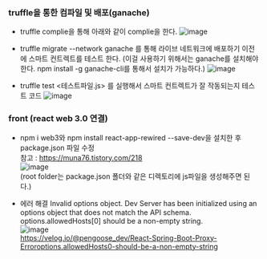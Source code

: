 
### truffle을 통한 컴파일 및 배포(ganache)
- truffle complie을 통해 아래와 같이 complie을 한다.
![image](/uploads/c3f3b8d376e204bdf0e3482cd207b6e8/image.png)

- truffle migrate --network ganache 를 통해 라이브 네트워크에 배포하기 이전에 스마트 컨트렉트를 테스트 한다.
(이걸 사용하기 위해서는 ganache를 설치해야한다. npm install -g ganache-cli를 통해서 설치가 가능하다.)
![image](/uploads/86881abe58fd1ab928a3cc2e07e33143/image.png)

- truffle test <테스트파일.js> 를 실행해서 스마트 컨트렉트가 잘 작동되는지 테스트 코드
![image](/uploads/07216139dcc95d66789a79753d562a23/image.png)



### front (react web 3.0 연결)

- npm i web3와 npm install react-app-rewired --save-dev을 설치한 후 package.json 파일 수정 <br>
참고 : https://muna76.tistory.com/218<br>
![image](/uploads/b2cd948a14ccb3ee63923a577fff9e80/image.png)<br>
(root folder는 package.json 폴더와 같은 디렉토리에 js파일을 생성해주면 된다.)<br>

- 에러 해결 
Invalid options object. Dev Server has been initialized using an options object that does not match the API schema.<br>
options.allowedHosts[0] should be a non-empty string.<br>
![image](/uploads/a787e567d3db41461cbefd234e2ef025/image.png)<br>
https://velog.io/@pengoose_dev/React-Spring-Boot-Proxy-Erroroptions.allowedHosts0-should-be-a-non-empty-string


